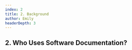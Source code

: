 ```yaml
---
index: 2
title: 2. Background
author: Emily
headerDepth: 3
---
```


## 2. Who Uses Software Documentation?

